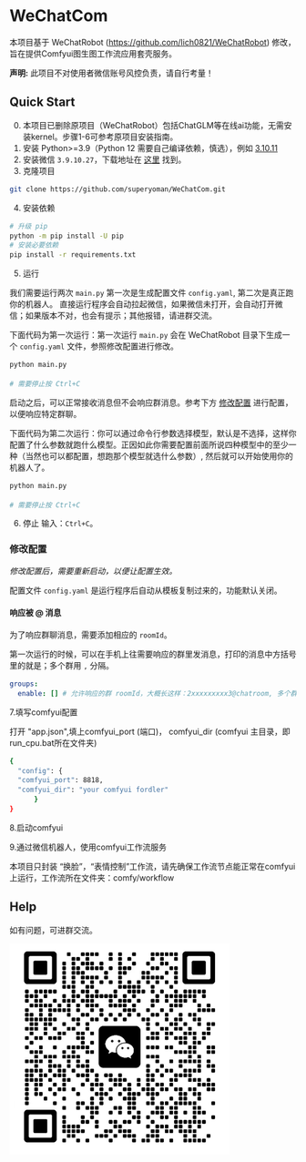 # WeChatCom
本项目基于 WeChatRobot (https://github.com/lich0821/WeChatRobot) 修改，旨在提供Comfyui图生图工作流应用套壳服务。

**声明:** 此项目不对使用者微信账号风控负责，请自行考量！

## Quick Start
0. 本项目已删除原项目（WeChatRobot）包括ChatGLM等在线ai功能，无需安装kernel。步骤1-6可参考原项目安装指南。
1. 安装 Python>=3.9（Python 12 需要自己编译依赖，慎选），例如 [3.10.11](https://www.python.org/ftp/python/3.10.11/python-3.10.11-amd64.exe)
2. 安装微信 `3.9.10.27`，下载地址在 [这里](https://github.com/lich0821/WeChatRobot/releases/latest) 找到。
3. 克隆项目
```sh
git clone https://github.com/superyoman/WeChatCom.git
```
4. 安装依赖
```sh
# 升级 pip
python -m pip install -U pip
# 安装必要依赖
pip install -r requirements.txt
```
5. 运行

我们需要运行两次 `main.py` 第一次是生成配置文件 `config.yaml`, 第二次是真正跑你的机器人。
直接运行程序会自动拉起微信，如果微信未打开，会自动打开微信；如果版本不对，也会有提示；其他报错，请进群交流。

下面代码为第一次运行：第一次运行 `main.py` 会在 WeChatRobot 目录下生成一个 `config.yaml` 文件，参照修改配置进行修改。

```sh
python main.py

# 需要停止按 Ctrl+C
```

启动之后，可以正常接收消息但不会响应群消息。参考下方 [修改配置](#config) 进行配置，以便响应特定群聊。

下面代码为第二次运行：你可以通过命令行参数选择模型，默认是不选择，这样你配置了什么参数就跑什么模型。正因如此你需要配置前面所说四种模型中的至少一种（当然也可以都配置，想跑那个模型就选什么参数）, 然后就可以开始使用你的机器人了。
```sh
python main.py

# 需要停止按 Ctrl+C
```

6. 停止
输入：`Ctrl+C`。

### <a name="config"></a>修改配置
*修改配置后，需要重新启动，以便让配置生效。*

配置文件 `config.yaml` 是运行程序后自动从模板复制过来的，功能默认关闭。

#### 响应被 @ 消息
为了响应群聊消息，需要添加相应的 `roomId`。

第一次运行的时候，可以在手机上往需要响应的群里发消息，打印的消息中方括号里的就是；多个群用 `,` 分隔。
```yaml
groups:
  enable: [] # 允许响应的群 roomId，大概长这样：2xxxxxxxxx3@chatroom, 多个群用 `,` 分隔
```

7.填写comfyui配置

打开 "app.json",填上comfyui_port (端口)， comfyui_dir (comfyui 主目录，即run_cpu.bat所在文件夹)
```sh
{
  "config": {
  "comfyui_port": 8818,
  "comfyui_dir": "your comfyui fordler"
      }
}
```

8.启动comfyui

9.通过微信机器人，使用comfyui工作流服务

本项目只封装 “换脸”，“表情控制”工作流，请先确保工作流节点能正常在comfyui上运行，工作流所在文件夹：comfy/workflow


## Help
如有问题，可进群交流。

![1](wechat.png)
